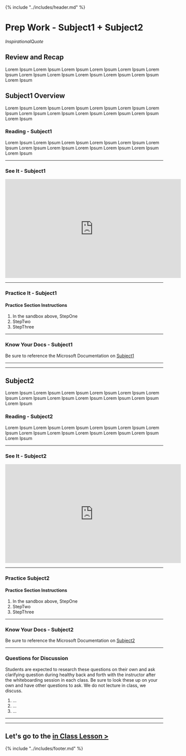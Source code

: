 {% include "../includes/header.md" %}

# Prep Work - Subject1 + Subject2

*InspirationalQuote*

## Review and Recap
<!-- Quickly cover the last prep work and how it bring the student to these new topics. Remember to guide their learning experience and move them through fluidly. The student is our customer and we must create a wonderful user experience for them.  -->

Lorem Ipsum Lorem Ipsum Lorem Ipsum Lorem Ipsum Lorem Ipsum Lorem Ipsum
Lorem Ipsum Lorem Ipsum Lorem Ipsum Lorem Ipsum Lorem Ipsum Lorem Ipsum

<!-- ## Prep For Your Career: TASKorHABITtoCREATE-->

<!-- ### Why it's Important -->
<!-- This section is meant to develop our student soft-skills or daily routine to make them more value to future employers. Things like books to read, apps to build, youTubers to follow, learning habits, agile approaches, etc. This is where we give them a background to the history or common practice in the industry. We must remember they have no idea how the tech world works and many haven't had a professional job before. -->

<!-- Give them the why behind the ACTION ITEM they're about to do. -->

<!-- ### Action Item -->
<!-- This is a specific task they can do NOW. It needs to be small and make them feel they are actually contributing to the their career, LinkedIn profile update, follow people on Medium, youTube, GitHub, Reddit, Hackernews, etc...  -->
<!-- Lorem Ipsum Lorem Ipsum Lorem Ipsum Lorem Ipsum Lorem Ipsum Lorem -->

<!-- ## Hear it from a Grad - TOPIC -->

<!-- ### Question: The question...? -->

<!-- As we develop our curriculum, we not only want to teach hard-skills but also soft-skill and confidence. We connect with humans and the more we use our graduates to support current students the more successful they should be in the future. As ACA grows, we should include a short video clip of a grad being asked a question about the TOPIC. This will bring to the student context to the what their doing and why its important. Again, always instilling confidence!! -->

<!-- <iframe width="560" height="315" src="https://www.youtube.com/embed/XQu8TTBmGhA" frameborder="0" allow="autoplay; encrypted-media" allowfullscreen></iframe> -->

## Subject1 Overview

<!-- In the overview, students should see the why of what they're about to learn about. This is the place for you to use metaphors or familiar everyday objects to relate the abstract computer concept to. Here is where we will tell the students the "WHY" behind what they're about to read and learn about. Then we'll give them an overview of the material, sort of a "Big Picture" of the new concept so they can go in with a context of the very NEW material.-->
Lorem Ipsum Lorem Ipsum Lorem Ipsum Lorem Ipsum Lorem Ipsum Lorem Ipsum
Lorem Ipsum Lorem Ipsum Lorem Ipsum Lorem Ipsum Lorem Ipsum Lorem Ipsum

### Reading - Subject1

<!-- Give them something to read in your words, as if you were talking to them about the topic. Within the reading you can link to a few articles: Medium, Wikipedia, Microsoft, CSS-Tricks, W3S, MozillaDev, etc... anything that can help give more perspective on the subject.  -->
Lorem Ipsum Lorem Ipsum Lorem Ipsum Lorem Ipsum Lorem Ipsum Lorem Ipsum
Lorem Ipsum Lorem Ipsum Lorem Ipsum Lorem Ipsum Lorem Ipsum Lorem Ipsum

******

### See It - Subject1

<!-- This should be a clear, decent quality, non-lame video that helps visually explain and teach the concept. It can come from youTube as long as it doesn't go to another code school. Eventually all video content should come from ACA. REPLACE the VIDEO PLACE HOLDER BELOW with the iframe from youTube or Vimeo-->
<iframe width="560" height="315" src="https://www.youtube.com/embed/XQu8TTBmGhA" frameborder="0" allow="autoplay; encrypted-media" allowfullscreen></iframe>

******

### Practice It - Subject1
<!-- Insert an iframe of a DotNet Fiddle, CodePen, or Repl.it with  pre-built code block(s) for the student to begin tinkering with quickly. The Code Sandbox should eventually be moved over to be owned by ACA. -->

#### Practice Section Instructions

<!-- In the sandbox above you will do x, y, z. Give the students starter instructions to get them in to the code more quickly. Remember, they're very young and you will need to guide them a little more to get them going. -->

1. In the sandbox above, StepOne
1. StepTwo
1. StepThree

******

### Know Your Docs - Subject1
<!-- Link to the docs that cover this concept -->

Be sure to reference the Microsoft Documentation on [Subject1](https://docs.microsoft.com/en-us/dotnet/)

******
******

## Subject2

<!-- In the overview, students should see the why of what they're about to learn about. This is the place for you to use metaphors or familiar everyday objects to relate the abstract computer concept to. Here is where we will tell the students the "WHY" behind what they're about to read and learn about. Then we'll give them an overview of the material, sort of a "Big Picture" of the new concept so they can go in with a context of the very NEW material.-->
Lorem Ipsum Lorem Ipsum Lorem Ipsum Lorem Ipsum Lorem Ipsum Lorem Ipsum
Lorem Ipsum Lorem Ipsum Lorem Ipsum Lorem Ipsum Lorem Ipsum Lorem Ipsum

### Reading - Subject2

<!-- Give them something to read in your words, as if you were talking to them about the topic. Within the reading you can link to a few articles: Medium, Wikipedia, Microsoft, CSS-Tricks, W3S, MozillaDev, etc... anything that can help give more perspective on the subject.  -->
Lorem Ipsum Lorem Ipsum Lorem Ipsum Lorem Ipsum Lorem Ipsum Lorem Ipsum
Lorem Ipsum Lorem Ipsum Lorem Ipsum Lorem Ipsum Lorem Ipsum Lorem Ipsum

******

### See It - Subject2

<!-- This should be a clear, decent quality, non-lame video that helps visually explain and teach the concept. It can come from youTube as long as it doesn't go to another code school. Eventually all video content should come from ACA. REPLACE the VIDEO PLACE HOLDER BELOW with the iframe from youTube or Vimeo-->
<iframe width="560" height="315" src="https://www.youtube.com/embed/XQu8TTBmGhA" frameborder="0" allow="autoplay; encrypted-media" allowfullscreen></iframe>

******

### Practice Subject2
<!-- Insert an iframe of a DotNet Fiddle, CodePen, or Repl.it with  pre-built code block(s) for the student to begin tinkering with quickly. The Code Sandbox should eventually be moved over to be owned by ACA. -->

#### Practice Section Instructions

<!-- In the sandbox above you will do x, y, z. Give the students starter instructions to get them in to the code more quickly. Remember, they're very young and you will need to guide them a little more to get them going. -->

1. In the sandbox above, StepOne
1. StepTwo
1. StepThree

******

### Know Your Docs - Subject2
<!-- Link to the docs that cover this concept -->

Be sure to reference the Microsoft Documentation on [Subject2](https://docs.microsoft.com/en-us/dotnet/)

******

### Questions for Discussion

Students are expected to research these questions on their own and ask clarifying question during healthy back and forth with the instructor after the whiteboarding session in each class. Be sure to look these up on your own and have other questions to ask. We do not lecture in class, we discuss.

1. ...
1. ...
1. ...

******
******

## Let's go to the [in Class Lesson >](01DayClass.md)

{% include "../includes/footer.md" %}
